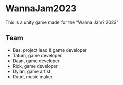 # WannaJam2023
This is a unity game made for the "Wanna Jam? 2023"

## Team
* Bas, project lead & game developer
* Tatum, game developer
* Daan, game developer
* Rick, game developer
* Dylan, game artist
* Ruud, music maker
